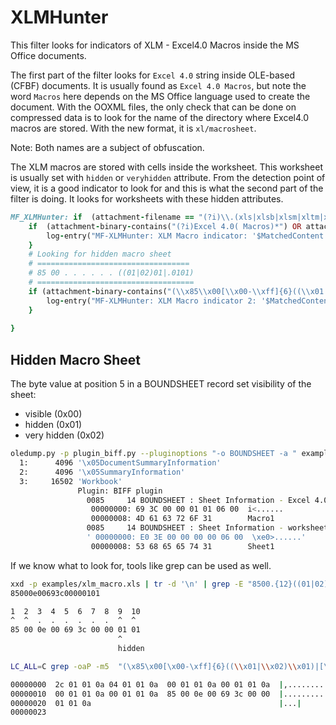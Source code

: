 # XLMHunter 

This filter looks for indicators of XLM - Excel4.0 Macros inside the MS Office documents.

The first part of the filter looks for `Excel 4.0` string inside OLE-based (CFBF) documents. It is usually found as `Excel 4.0 Macros`, but note the word `Macros` here depends on the MS Office language used to create the document. With the OOXML files, the only check that can be done on compressed data is to look for the name of the directory where Excel4.0 macros are stored. With the new format, it is `xl/macrosheet`. 

Note: Both names are a subject of obfuscation. 

The XLM macros are stored with cells inside the worksheet. This worksheet is usually set with `hidden` or `veryhidden` attribute. From the detection point of view, it is a good indicator to look for and this is what the second part of the filter is doing. It looks for worksheets with these hidden attributes. 

```ruby
MF_XLMHunter: if  (attachment-filename == "(?i)\\.(xls|xlsb|xlsm|xltm|xlsx)$"){
    if  (attachment-binary-contains("(?i)Excel 4.0( Macros)*") OR attachment-binary-contains("(?i)xl/macrosheets") ) {
        log-entry("MF-XLMHunter: XLM Macro indicator: '$MatchedContent' found.");
    }
    # Looking for hidden macro sheet
    # ==================================
    # 85 00 . . . . . . ((01|02)01|.0101)
    # ===================================
    if (attachment-binary-contains("(\\x85\\x00[\\x00-\\xff]{6}((\\x01|\\x02)\\x01|[\\x00-\\xff]\\x01\\x01)")){
        log-entry("MF-XLMHunter: XLM Macro indicator 2: '$MatchedContent' found");
    }
    
}
```


## Hidden Macro Sheet


The byte value at position 5 in a BOUNDSHEET record set visibility of the sheet:
- visible (0x00) 
- hidden (0x01)
- very hidden (0x02)


```sh
oledump.py -p plugin_biff.py --pluginoptions "-o BOUNDSHEET -a " examples/xlm_macro.xls 
  1:      4096 '\x05DocumentSummaryInformation'
  2:      4096 '\x05SummaryInformation'
  3:     16502 'Workbook'
               Plugin: BIFF plugin 
                 0085     14 BOUNDSHEET : Sheet Information - Excel 4.0 macro sheet, hidden
                  00000000: 69 3C 00 00 01 01 06 00  i<......
                  00000008: 4D 61 63 72 6F 31        Macro1
                 0085     14 BOUNDSHEET : Sheet Information - worksheet or dialog sheet, visible
                 ' 00000000: E0 3E 00 00 00 00 06 00  \xe0>......'
                  00000008: 53 68 65 65 74 31        Sheet1

```

If we know what to look for, tools like grep can be used as well. 

```sh
xxd -p examples/xlm_macro.xls | tr -d '\n' | grep -E "8500.{12}((01|02)01|.{2}0101)" --color -o
85000e00693c00000101

1  2  3  4  5  6  7  8  9  10
^  ^  .  .  .  .  .  .  ^  ^
85 00 0e 00 69 3c 00 00 01 01
                        ^
                        hidden
```


```sh
LC_ALL=C grep -oaP -m5  "(\x85\x00[\x00-\xff]{6}((\\x01|\\x02)\\x01)|[\x00-\xff]{1}(\\x01\\x01))" examples/xlm_macro.xls | hexdump -C 

00000000  2c 01 01 0a 04 01 01 0a  00 01 01 0a 00 01 01 0a  |,...............|
00000010  00 01 01 0a 00 01 01 0a  85 00 0e 00 69 3c 00 00  |............i<..|
00000020  01 01 0a                                          |...|
00000023
```
